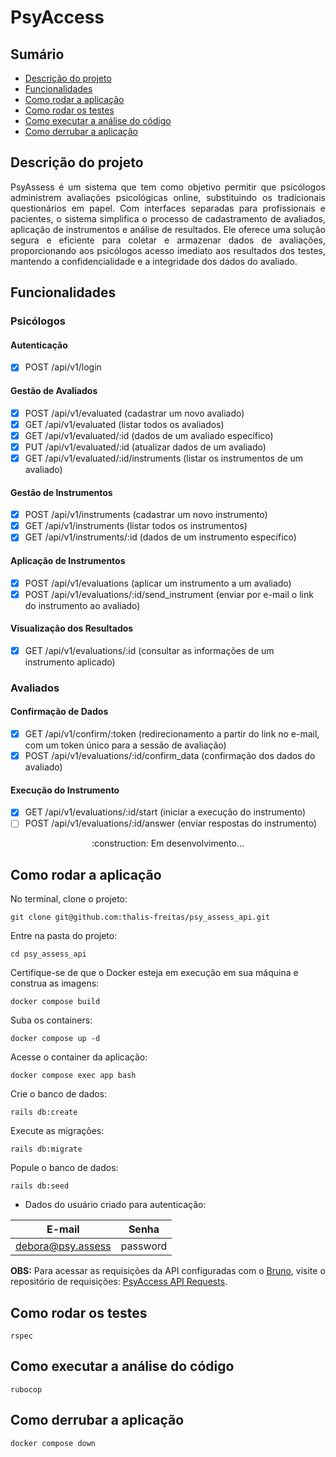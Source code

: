 # PsyAccess

## Sumário
  * [Descrição do projeto](#descrição-do-projeto)
  * [Funcionalidades](#funcionalidades)
  * [Como rodar a aplicação](#como-rodar-a-aplicação)
  * [Como rodar os testes](#como-rodar-os-testes)
  * [Como executar a análise do código](#como-executar-a-análise-do-código)
  * [Como derrubar a aplicação](#como-derrubar-a-aplicação)

## Descrição do projeto

<p align="justify"> PsyAssess é um sistema que tem como objetivo permitir que psicólogos administrem avaliações psicológicas online, substituindo os tradicionais questionários em papel. Com interfaces separadas para profissionais e pacientes, o sistema simplifica o processo de cadastramento de avaliados, aplicação de instrumentos e análise de resultados. Ele oferece uma solução segura e eficiente para coletar e armazenar dados de avaliações, proporcionando aos psicólogos acesso imediato aos resultados dos testes, mantendo a confidencialidade e a integridade dos dados do avaliado. </p>

## Funcionalidades

### Psicólogos

#### Autenticação
- [x] POST /api/v1/login

#### Gestão de Avaliados
- [x] POST /api/v1/evaluated (cadastrar um novo avaliado)
- [x] GET /api/v1/evaluated (listar todos os avaliados)
- [x] GET /api/v1/evaluated/:id (dados de um avaliado específico)
- [x] PUT /api/v1/evaluated/:id (atualizar dados de um avaliado)
- [x] GET /api/v1/evaluated/:id/instruments (listar os instrumentos de um avaliado)

#### Gestão de Instrumentos
- [x] POST /api/v1/instruments (cadastrar um novo instrumento)
- [x] GET /api/v1/instruments (listar todos os instrumentos)
- [x] GET /api/v1/instruments/:id (dados de um instrumento específico)

#### Aplicação de Instrumentos
- [x] POST /api/v1/evaluations (aplicar um instrumento a um avaliado)
- [x] POST /api/v1/evaluations/:id/send_instrument (enviar por e-mail o link do instrumento ao avaliado)

#### Visualização dos Resultados
- [x] GET /api/v1/evaluations/:id (consultar as informações de um instrumento aplicado)

### Avaliados

#### Confirmação de Dados
- [x] GET /api/v1/confirm/:token (redirecionamento a partir do link no e-mail, com um token único para a sessão de avaliação)
- [x] POST /api/v1/evaluations/:id/confirm_data (confirmação dos dados do avaliado)

#### Execução do Instrumento
- [x] GET /api/v1/evaluations/:id/start (iniciar a execução do instrumento)
- [ ] POST /api/v1/evaluations/:id/answer (enviar respostas do instrumento)

<div align="center">
  :construction: Em desenvolvimento...
</div>

## Como rodar a aplicação

No terminal, clone o projeto:

```
git clone git@github.com:thalis-freitas/psy_assess_api.git
```

Entre na pasta do projeto:

```
cd psy_assess_api
```

Certifique-se de que o Docker esteja em execução em sua máquina e construa as imagens:

```
docker compose build
```

Suba os containers:

```
docker compose up -d
```

Acesse o container da aplicação:

```
docker compose exec app bash
```

Crie o banco de dados:

```
rails db:create
```

Execute as migrações:

```
rails db:migrate
```

Popule o banco de dados:
```
rails db:seed
```

* Dados do usuário criado para autenticação:

| E-mail             | Senha     |
| ------------------ | --------- |
| debora@psy.assess  | password  |

**OBS:** Para acessar as requisições da API configuradas com o [Bruno](https://www.usebruno.com/), visite o repositório de requisições: [PsyAccess API Requests](https://github.com/thalis-freitas/psy_assess_requests).

## Como rodar os testes

```
rspec
```

## Como executar a análise do código

```
rubocop
```

## Como derrubar a aplicação

```
docker compose down
```
